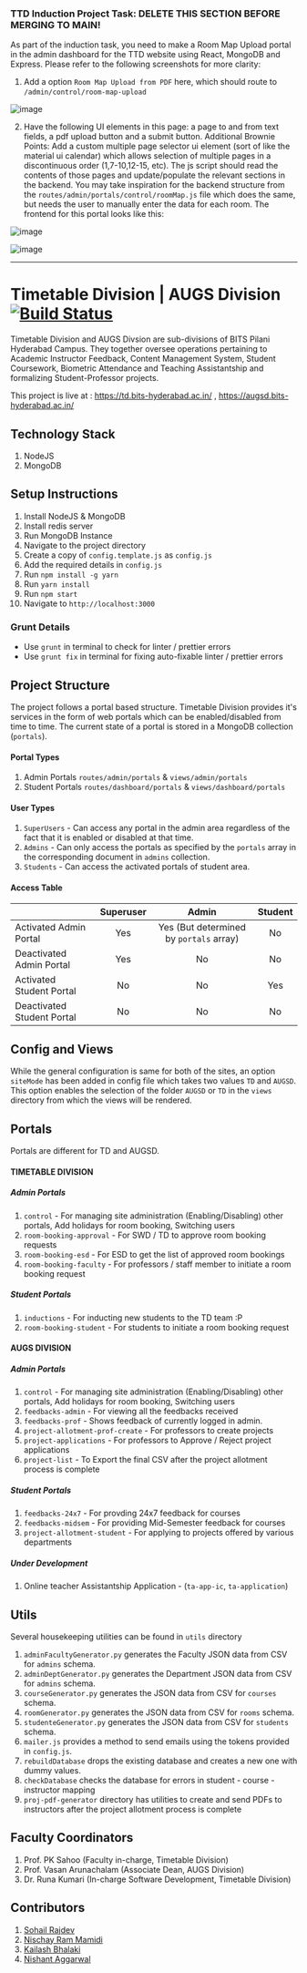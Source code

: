 ### TTD Induction Project Task: DELETE THIS SECTION BEFORE MERGING TO MAIN!
As part of the induction task, you need to make a Room Map Upload portal in the admin dashboard for the TTD website using React, MongoDB and Express. Please refer to the following screenshots for more clarity:
1. Add a option `Room Map Upload from PDF` here, which should route to `/admin/control/room-map-upload`

![image](https://github.com/ID-BPHC/AUGSD-TD/assets/109419186/113705fa-68c6-45e5-81e5-f4ace122f74a)

2. Have the following UI elements in this page: a page to and from text fields, a pdf upload button and a submit button. Additional Brownie Points: Add a custom multiple page selector ui element (sort of like the material ui calendar) which allows selection of multiple pages in a discontinuous order (1,7-10,12-15, etc). The js script should read the contents of those pages and update/populate the relevant sections in the backend.
You may take inspiration for the backend structure from the `routes/admin/portals/control/roomMap.js` file which does the same, but needs the user to manually enter the data for each room. The frontend for this portal looks like this:

![image](https://github.com/ID-BPHC/AUGSD-TD/assets/109419186/0c152009-6e97-42eb-a658-a20c0879f5b4)

![image](https://github.com/ID-BPHC/AUGSD-TD/assets/109419186/0a31d466-c18e-4889-8d6f-216b112f3db7)

----------------
# Timetable Division | AUGS Division [![Build Status](https://api.travis-ci.com/ID-BPHC/AUGSD-TD.svg?branch=master)](https://travis-ci.com/ID-BPHC/AUGSD-TD)
Timetable Division and AUGS Divsion are sub-divisions of BITS Pilani Hyderabad Campus. They together oversee operations pertaining to Academic Instructor Feedback, Content Management System, Student Coursework, Biometric Attendance and Teaching Assistantship and formalizing Student-Professor projects.

This project is live at : https://td.bits-hyderabad.ac.in/ , https://augsd.bits-hyderabad.ac.in/

## Technology Stack
1. NodeJS
1. MongoDB

## Setup Instructions
1. Install NodeJS & MongoDB
1. Install redis server
1. Run MongoDB Instance
1. Navigate to the project directory
1. Create a copy of `config.template.js` as `config.js`
1. Add the required details in `config.js`
1. Run `npm install -g yarn`
1. Run `yarn install`
1. Run `npm start`
1. Navigate to `http://localhost:3000`

### Grunt Details
* Use `grunt` in terminal to check for linter / prettier errors
* Use `grunt fix` in terminal for fixing auto-fixable linter / prettier errors

## Project Structure

The project follows a portal based structure. Timetable Division provides it's services in the form of web portals which can be enabled/disabled from time to time. The current state of a portal is stored in a MongoDB collection (`portals`). 

#### Portal Types
1. Admin Portals `routes/admin/portals` & `views/admin/portals`
1. Student Portals `routes/dashboard/portals` & `views/dashboard/portals`

#### User Types
1. `SuperUsers` - Can access any portal in the admin area regardless of the fact that it is enabled or disabled at that time.
1. `Admins` - Can only access the portals as specified by the `portals` array in the corresponding document in `admins` collection.
1. `Students` - Can access the activated portals of student area.

#### Access Table

|                             | Superuser     | Admin                                       |Student        |
| --------------------------- |:-------------:|:-------------------------------------------:|:-------------:|
| Activated Admin Portal      |Yes            |Yes (But determined by `portals` array)      |No             |
| Deactivated Admin Portal    |Yes            |No                                           |No             |
| Activated Student Portal    |No             |No                                           |Yes            |
| Deactivated Student Portal  |No             |No                                           |No             |

## Config and Views
While the general configuration is same for both of the sites, an option `siteMode` has been added in config file which takes two values `TD` and `AUGSD`. This option enables the selection of the folder `AUGSD` or `TD` in the `views` directory from which the views will be rendered.

## Portals 
Portals are different for TD and AUGSD.
#### **TIMETABLE DIVISION**
##### Admin Portals
1. `control` - For managing site administration (Enabling/Disabling) other portals, Add holidays for room booking, Switching users
2. `room-booking-approval` - For SWD / TD to approve room booking requests
3. `room-booking-esd` - For ESD to get the list of approved room bookings
4. `room-booking-faculty` - For professors / staff member to initiate a room booking request

##### Student Portals
1. `inductions` - For inducting new students to the TD team :P
2. `room-booking-student` - For students to initiate a room booking request
####
#### **AUGS DIVISION**
##### Admin Portals
1. `control` - For managing site administration (Enabling/Disabling) other portals, Add holidays for room booking, Switching users
2. `feedbacks-admin` - For viewing all the feedbacks received
3. `feedbacks-prof` - Shows feedback of currently logged in admin.
4. `project-allotment-prof-create` - For professors to create projects
5. `project-applications` - For professors to Approve / Reject project applications
6. `project-list` - To Export the final CSV after the project allotment process is complete

##### Student Portals
1. `feedbacks-24x7` - For provding 24x7 feedback for courses
2. `feedbacks-midsem` - For providing Mid-Semester feedback for courses
3. `project-allotment-student` - For applying to projects offered by various departments
##### Under Development
1. Online teacher Assistantship Application - (`ta-app-ic`, `ta-application`)
###
## Utils
Several housekeeping utilities can be found in `utils` directory
1. `adminFacultyGenerator.py` generates the Faculty JSON data from CSV for `admins` schema.
1. `adminDeptGenerator.py` generates the Department JSON data from CSV for `admins` schema.
1. `courseGenerator.py` generates the JSON data from CSV for `courses` schema.
1. `roomGenerator.py` generates the JSON data from CSV for `rooms` schema.
1. `studenteGenerator.py` generates the JSON data from CSV for `students` schema.
1. `mailer.js` provides a method to send emails using the tokens provided in `config.js`.
1. `rebuildDatabase` drops the existing database and creates a new one with dummy values.
1. `checkDatabase` checks the database for errors in student - course - instructor mapping
1. `proj-pdf-generator` directory has utilities to create and send PDFs to instructors after the project allotment process is complete

## Faculty Coordinators
1. Prof. PK Sahoo (Faculty in-charge, Timetable Division)
1. Prof. Vasan Arunachalam (Associate Dean, AUGS Division)
1. Dr. Runa Kumari (In-charge Software Development, Timetable Division)

## Contributors
1. [Sohail Rajdev](https://www.github.com/sohailrajdev97)
2. [Nischay Ram Mamidi](https://github.com/Nischay-Pro)
3. [Kailash Bhalaki](https://www.github.com/Kailash0311)
4. [Nishant Aggarwal](https://www.github.com/nish-sapio)
